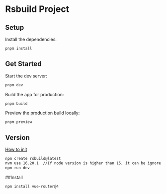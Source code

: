# Rsbuild Project

## Setup

Install the dependencies:

```bash
pnpm install
```

## Get Started

Start the dev server:

```bash
pnpm dev
```

Build the app for production:

```bash
pnpm build
```

Preview the production build locally:

```bash
pnpm preview
```
## Version

[How to init](https://antdv.com/docs/vue/getting-started-cn)

```bash
npm create rsbuild@latest
nvm use 16.20.1  //If node version is higher than 15, it can be ignore!
npm run dev
```

##Install
```
npm install vue-router@4
```
